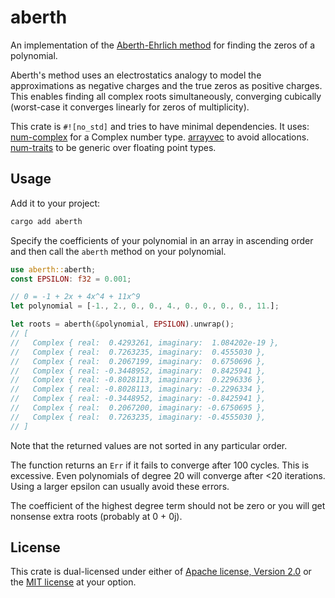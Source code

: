 aberth
======

An implementation of the
[Aberth-Ehrlich method](https://en.wikipedia.org/wiki/Aberth_method)
for finding the zeros of a polynomial.

Aberth's method uses an electrostatics analogy to model the approximations as
negative charges and the true zeros as positive charges. This enables
finding all complex roots simultaneously, converging cubically (worst-case it
converges linearly for zeros of multiplicity).

This crate is `#![no_std]` and tries to have minimal dependencies.
It uses:
[num-complex](https://crates.io/crates/num-complex) for a Complex number type.
[arrayvec](https://crates.io/crates/arrayvec) to avoid allocations.
[num-traits](https://crates.io/crates/num-traits) to be generic over floating
point types.


Usage
-----

Add it to your project:
```sh
cargo add aberth
```

Specify the coefficients of your polynomial in an array in ascending order
and then call the `aberth` method on your polynomial.
```rust
use aberth::aberth;
const EPSILON: f32 = 0.001;

// 0 = -1 + 2x + 4x^4 + 11x^9
let polynomial = [-1., 2., 0., 0., 4., 0., 0., 0., 0., 11.];

let roots = aberth(&polynomial, EPSILON).unwrap();
// [
//   Complex { real:  0.4293261, imaginary:  1.084202e-19 },
//   Complex { real:  0.7263235, imaginary:  0.4555030 },
//   Complex { real:  0.2067199, imaginary:  0.6750696 },
//   Complex { real: -0.3448952, imaginary:  0.8425941 },
//   Complex { real: -0.8028113, imaginary:  0.2296336 },
//   Complex { real: -0.8028113, imaginary: -0.2296334 },
//   Complex { real: -0.3448952, imaginary: -0.8425941 },
//   Complex { real:  0.2067200, imaginary: -0.6750695 },
//   Complex { real:  0.7263235, imaginary: -0.4555030 },
// ]
```

Note that the returned values are not sorted in any particular order.

The function returns an `Err` if it fails to converge after 100 cycles. This
is excessive. Even polynomials of degree 20 will converge after <20 iterations.
Using a larger epsilon can usually avoid these errors.

The coefficient of the highest degree term should not be zero or you will get
nonsense extra roots (probably at 0 + 0j).


License
-------

This crate is dual-licensed under either of
[Apache license, Version 2.0](http://www.apache.org/licenses/LICENSE-2.0)
or the
[MIT license](http://opensource.org/licenses/MIT)
at your option.

